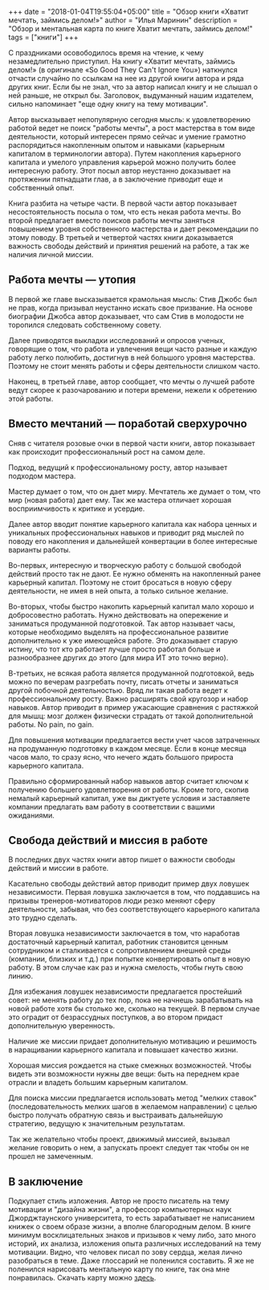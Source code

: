 +++
date = "2018-01-04T19:55:04+05:00"
title = "Обзор книги «Хватит мечтать, займись делом!»"
author = "Илья Маринин"
description = "Обзор и ментальная карта по книге Хватит мечтать, займись делом!"
tags = ["книги"]
+++

С праздниками осовободилось время на чтение, к чему незамедлительно приступил. На книгу &laquo;Хватит мечтать, займись делом!&raquo; (в оригинале &laquo;So Good They Can't Ignore You&raquo;) наткнулся отчасти случайно по ссылкам на нее из другой книги автора и ряда других книг. Если бы не знал, что за автор написал книгу и не слышал о ней раньше, не открыл бы. Заголовок, выдуманный нашим издателем, сильно напоминает "еще одну книгу на тему мотивации".

Автор высказывает непопулярную сегодня мысль: к удовлетворению работой ведет не поиск "работы мечты", а рост мастерства в том виде деятельности, который интересен прямо сейчас и умение грамотно распорядиться накопленным опытом и навыками (карьерным капиталом в терминологии автора). Путем накопления карьерного капитала и умелого управления карьерой можно получить более интересную работу. Этот посыл автор неустанно доказывает на протяжении пятнадцати глав, а в заключение приводит еще и собственный опыт.

Книга разбита на четыре части. В первой части автор показывает несостоятельность посыла о том, что есть некая работа мечты. Во второй предлагает вместо поисков работы мечты заняться повышением уровня собственного мастерства и дает рекомендации по этому поводу. В третьей и четвертой частях книги доказывается важность свободы действий и принятия решений на работе, а так же наличия личной миссии.

## Работа мечты &mdash; утопия

В первой же главе высказывается крамольная мысль: Стив Джобс был не прав, когда призывал неустанно искать свое призвание. На основе биографии Джобса автор доказывает, что сам Стив в молодости не торопился следовать собственному совету.

Далее приводятся выкладки исследований и опросов ученых, говорящие о том, что работа и увлечения вещи часто разные и каждую работу легко полюбить, достигнув в ней большого уровня мастерства. Поэтому не стоит менять работы и сферы деятельности слишком часто.

Наконец, в третьей главе, автор сообщает, что мечты о лучшей работе ведут скорее к разочарованию и потери времени, нежели к обретению этой работы.

## Вместо мечтаний &mdash; поработай сверхурочно

Сняв с читателя розовые очки в первой части книги, автор показывает как происходит профессиональный рост на самом деле.

Подход, ведущий к профессиональному росту, автор называет подходом мастера.

Мастер думает о том, что он дает миру. Мечтатель же думает о том, что мир (новая работа) дает ему. Так же мастера отличает хорошая восприимчивость к критике и усердие.

Далее автор вводит понятие карьерного капитала как набора ценных и уникальных профессиональных навыков и приводит ряд мыслей по поводу его накопления и дальнейшей конвертации в более интересные варианты работы.

Во-первых, интересную и творческую работу с большой свободой действий просто так не дают. Ее нужно обменять на накопленный ранее карьерный капитал. Поэтому не стоит бросаться в новую сферу деятельности, не имея в ней опыта, а только сильное желание.

Во-вторых, чтобы быстро накопить карьерный капитал мало хорошо и добросовестно работать. Нужно действовать на опережение и заниматься продуманной подготовкой. Так автор называет часы, которые необходимо выделять на профессиональное развитие дополнительно к уже имеющейся работе. Это доказывает старую истину, что тот кто работает лучше просто работал больше и разнообразнее других до этого (для мира ИТ это точно верно).

В-третьих, не всякая работа является продуманной подготовкой, ведь можно по вечерам разгребать почту, писать отчеты и заниматься другой побочной деятельностью. Вряд ли такая работа ведет к профессиональному росту. Важно расширять свой кругозор и набор навыков. Автор приводит в пример ужасающие сравнения с растяжкой для мышц: мозг должен физически страдать от такой дополнительной работы. No pain, no gain.

Для повышения мотивации предлагается вести учет часов затраченных на продуманную подготовку в каждом месяце. Если в конце месяца часов мало, то сразу ясно, что нечего ждать большого прироста карьерного капитала.

Правильно сформированный набор навыков автор считает ключом к получению большего удовлетворения от работы. Кроме того, скопив немалый карьерный капитал, уже вы диктуете условия и заставляете компании предлагать вам работу в соответствии с вашими ожиданиями. 

## Свобода действий и миссия в работе

В последних двух частях книги автор пишет о важности свободы действий и миссии в работе.

Касательно свободы действий автор приводит пример двух ловушек независимости. Первая ловушка заключается в том, что поддавшись на призывы тренеров-мотиваторов люди резко меняют сферу деятельности, забывая, что без соответствующего карьерного капитала это трудно сделать.

Вторая ловушка независимости заключается в том, что наработав достаточный карьерный капитал, работник становится ценным сотрудником и сталкивается с сопротивлением внешней среды (компании, близких и т.д.) при попытке конвертировать опыт в новую работу. В этом случае как раз и нужна смелость, чтобы гнуть свою линию.

Для избежания ловушек независимости предлагается простейший совет: не менять работу до тех пор, пока не начнешь зарабатывать на новой работе хотя бы столько же, сколько на текущей. В первом случае это оградит от безрассудных поступков, а во втором придаст дополнительную уверенность.

Наличие же миссии придает дополнительную мотивацию и решимость в наращивании карьерного капитала и повышает качество жизни. 

Хорошая миссия рождается на стыке смежных возможностей. Чтобы видеть эти возможности нужны две вещи: быть на переднем крае отрасли и владеть большим карьерным капиталом.

Для поиска миссии предлагается использовать метод "мелких ставок" (последовательность мелких шагов в желаемом направлении) с целью быстро получать обратную связь и выстраивать дальнейшую стратегию, ведущую к значительным результатам.

Так же желательно чтобы проект, движимый миссией, вызывал желание говорить о нем, а запускать проект следует так чтобы он не прошел не замеченным.

## В заключение

Подкупает стиль изложения. Автор не просто писатель на тему мотивации и "дизайна жизни", а профессор компьютерных наук Джорджтаунского университета, то есть зарабатывает не написанием книжек о своем образе жизни, а вполне благородным делом. В книге минимум восклицательных знаков и призывов к чему либо, зато много историй, их анализа, изложения опыта различных исследований на тему мотивации. Видно, что человек писал по зову сердца, желая лично разобраться в теме. Даже глоссарий не поленился составить. Я же не поленился нарисовать ментальную карту по книге, так она мне понравилась. Скачать карту можно [здесь](https://drive.google.com/file/d/1SDHzD1yj7tnpU6g9Sgg1fNO1kQ9d8z7B/view).

